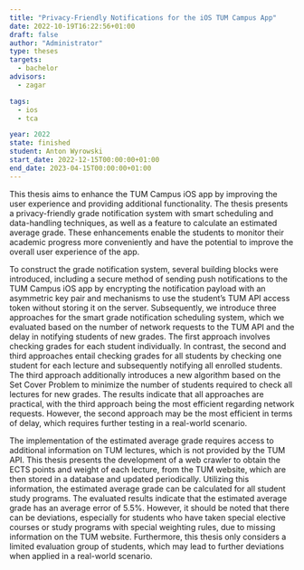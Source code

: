 ```yaml
---
title: "Privacy-Friendly Notifications for the iOS TUM Campus App"
date: 2022-10-19T16:22:56+01:00
draft: false
author: "Administrator"
type: theses
targets:
  - bachelor
advisors:
  - zagar

tags:
  - ios
  - tca

year: 2022
state: finished
student: Anton Wyrowski
start_date: 2022-12-15T00:00:00+01:00
end_date: 2023-04-15T00:00:00+01:00
---
```

This thesis aims to enhance the TUM Campus iOS app by improving the user experience
and providing additional functionality. The thesis presents a privacy-friendly grade
notification system with smart scheduling and data-handling techniques, as well as
a feature to calculate an estimated average grade. These enhancements enable the
students to monitor their academic progress more conveniently and have the potential
to improve the overall user experience of the app.

To construct the grade notification system, several building blocks were introduced,
including a secure method of sending push notifications to the TUM Campus iOS app by
encrypting the notification payload with an asymmetric key pair and mechanisms to use
the student’s TUM API access token without storing it on the server. Subsequently, we
introduce three approaches for the smart grade notification scheduling system, which
we evaluated based on the number of network requests to the TUM API and the delay
in notifying students of new grades. The first approach involves checking grades for
each student individually. In contrast, the second and third approaches entail checking
grades for all students by checking one student for each lecture and subsequently
notifying all enrolled students. The third approach additionally introduces a new
algorithm based on the Set Cover Problem to minimize the number of students required
to check all lectures for new grades. The results indicate that all approaches are
practical, with the third approach being the most efficient regarding network requests.
However, the second approach may be the most efficient in terms of delay, which
requires further testing in a real-world scenario.

The implementation of the estimated average grade requires access to additional
information on TUM lectures, which is not provided by the TUM API. This thesis
presents the development of a web crawler to obtain the ECTS points and weight of
each lecture, from the TUM website, which are then stored in a database and updated
periodically. Utilizing this information, the estimated average grade can be calculated
for all student study programs. The evaluated results indicate that the estimated
average grade has an average error of 5.5%. However, it should be noted that there
can be deviations, especially for students who have taken special elective courses or
study programs with special weighting rules, due to missing information on the TUM
website. Furthermore, this thesis only considers a limited evaluation group of students,
which may lead to further deviations when applied in a real-world scenario.